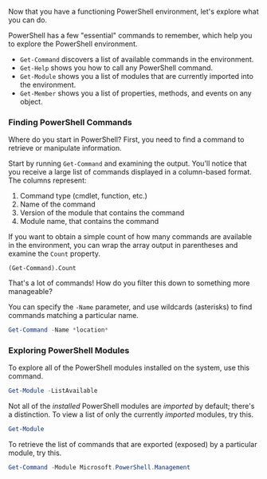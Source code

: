 Now that you have a functioning PowerShell environment, let's explore what you can do.

PowerShell has a few "essential" commands to remember, which help you to explore the PowerShell environment.

* `Get-Command` discovers a list of available commands in the environment.
* `Get-Help` shows you how to call any PowerShell command.
* `Get-Module` shows you a list of modules that are currently imported into the environment.
* `Get-Member` shows you a list of properties, methods, and events on any object.

### Finding PowerShell Commands

Where do you start in PowerShell? First, you need to find a command to retrieve or manipulate information.

Start by running `Get-Command` and examining the output. You'll notice that you receive a large list of commands displayed in a column-based format. The columns represent:

1. Command type (cmdlet, function, etc.)
1. Name of the command
1. Version of the module that contains the command
1. Module name, that contains the command

If you want to obtain a simple count of how many commands are available in the environment, you can wrap the array output in parentheses and examine the `Count` property.

```
(Get-Command).Count
```

That's a lot of commands! How do you filter this down to something more manageable?

You can specify the `-Name` parameter, and use wildcards (asterisks) to find commands matching a particular name.

```powershell
Get-Command -Name *location*
```

### Exploring PowerShell Modules

To explore all of the PowerShell modules installed on the system, use this command.

```powershell
Get-Module -ListAvailable
```

Not all of the _installed_ PowerShell modules are _imported_ by default; there's a distinction. To view a list of only the currently _imported_ modules, try this.

```powershell
Get-Module
```

To retrieve the list of commands that are exported (exposed) by a particular module, try this.

```powershell
Get-Command -Module Microsoft.PowerShell.Management
```